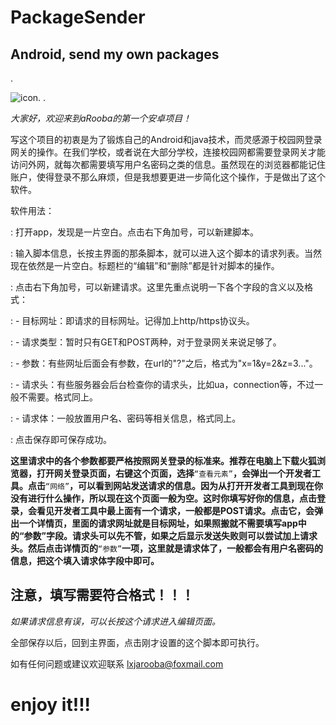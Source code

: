 ﻿# PackageSender
## Android, send my own packages
.

![icon](https://package-sender-android-app-1258441719.cos.ap-beijing.myqcloud.com/logo.png?q-sign-algorithm=sha1&q-ak=AKIDJrN0cpuwGtteUtQ7kren23E70II7qfy7&q-sign-time=1546782547;1546784347&q-key-time=1546782547;1546784347&q-header-list=&q-url-param-list=&q-signature=3b2323833bc70a7a4ab26ca11baf3e11ac502536&x-cos-security-token=92c095cd9a88806ec84f100d65896c482c7f4a4210001#pic_center).
.

*大家好，欢迎来到aRooba的第一个安卓项目！*

写这个项目的初衷是为了锻炼自己的Android和java技术，而灵感源于校园网登录网关的操作。在我们学校，或者说在大部分学校，连接校园网都需要登录网关才能访问外网，就每次都需要填写用户名密码之类的信息。虽然现在的浏览器都能记住账户，使得登录不那么麻烦，但是我想要更进一步简化这个操作，于是做出了这个软件。

软件用法：

: 打开app，发现是一片空白。点击右下角加号，可以新建脚本。

: 输入脚本信息，长按主界面的那条脚本，就可以进入这个脚本的请求列表。当然现在依然是一片空白。标题栏的“编辑”和“删除”都是针对脚本的操作。

: 点击右下角加号，可以新建请求。这里先重点说明一下各个字段的含义以及格式：

: - 目标网址：即请求的目标网址。记得加上http/https协议头。

: - 请求类型：暂时只有GET和POST两种，对于登录网关来说足够了。

: - 参数：有些网址后面会有参数，在url的"?"之后，格式为"x=1&y=2&z=3..."。

: - 请求头：有些服务器会后台检查你的请求头，比如ua，connection等，不过一般不需要。格式同上。

: - 请求体：一般放置用户名、密码等相关信息，格式同上。

: 点击保存即可保存成功。

**这里请求中的各个参数都要严格按照网关登录的标准来。推荐在电脑上下载火狐浏览器，打开网关登录页面，右键这个页面，选择**`“查看元素”`**，会弹出一个开发者工具。点击**`“网络”`**，可以看到网站发送请求的信息。因为从打开开发者工具到现在你没有进行什么操作，所以现在这个页面一般为空。这时你填写好你的信息，点击登录，会看见开发者工具中最上面有一个请求，一般都是POST请求。点击它，会弹出一个详情页，里面的请求网址就是目标网址，如果照搬就不需要填写app中的“参数”字段。请求头可以先不管，如果之后显示发送失败则可以尝试加上请求头。然后点击详情页的**`“参数”`**一项，这里就是请求体了，一般都会有用户名密码的信息，把这个填入请求体字段中即可。**

## 注意，填写需要符合格式！！！

*如果请求信息有误，可以长按这个请求进入编辑页面。*

全部保存以后，回到主界面，点击刚才设置的这个脚本即可执行。

如有任何问题或建议欢迎联系 lxjarooba@foxmail.com

# enjoy it!!!
